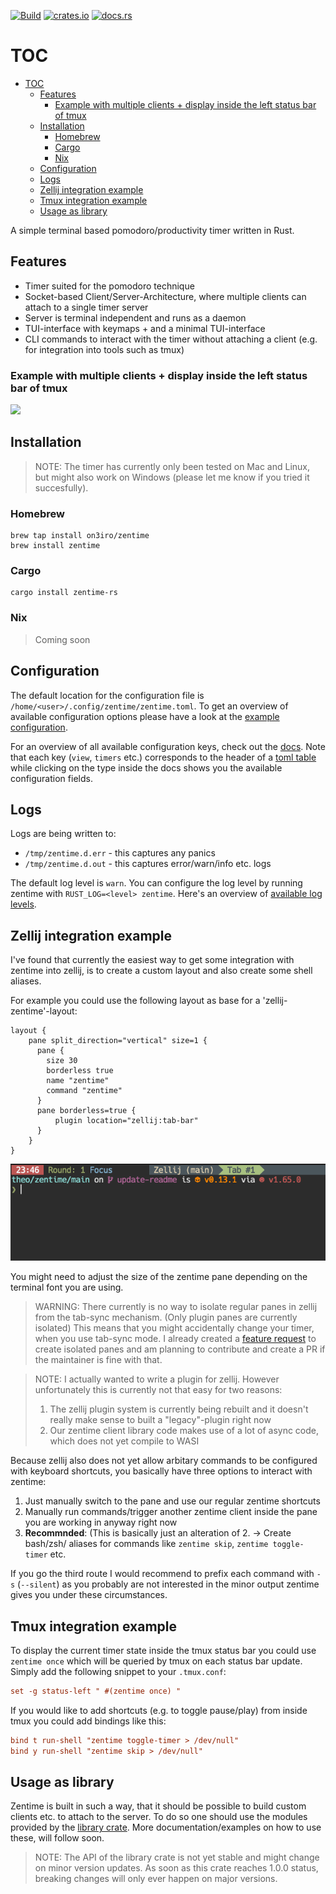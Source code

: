 [<img alt="Build" src="https://img.shields.io/github/actions/workflow/status/on3iro/zentime-rs/release.yaml?style=for-the-badge" height="20">](https://github.com/on3iro/zentime-rs/actions/workflows/release.yaml)
[<img alt="crates.io" src="https://img.shields.io/crates/v/zentime-rs.svg?style=for-the-badge&color=fc8d62&logo=rust" height="20">](https://crates.io/crates/zentime-rs)
[<img alt="docs.rs" src="https://img.shields.io/docsrs/zentime-rs/latest?style=for-the-badge&logo=docs.rs" height="20">](https://docs.rs/zentime-rs/latest/zentime_rs/)

# TOC

-   [TOC](#toc)
    -   [Features](#features)
        -   [Example with multiple clients + display inside the left status bar of tmux](#example-with-multiple-clients--display-inside-the-left-status-bar-of-tmux)
    -   [Installation](#installation)
        -   [Homebrew](#homebrew)
        -   [Cargo](#cargo)
        -   [Nix](#nix)
    -   [Configuration](#configuration)
    -   [Logs](#logs)
    -   [Zellij integration example](#zellij-integration-example)
    -   [Tmux integration example](#tmux-integration-example)
    -   [Usage as library](#usage-as-library)

A simple terminal based pomodoro/productivity timer written in Rust.

## Features

-   Timer suited for the pomodoro technique
-   Socket-based Client/Server-Architecture, where multiple clients can attach to a single timer server
-   Server is terminal independent and runs as a daemon
-   TUI-interface with keymaps + and a minimal TUI-interface
-   CLI commands to interact with the timer without attaching a client (e.g. for integration into tools such as tmux)

### Example with multiple clients + display inside the left status bar of tmux

![](./assets/zentime-screenshot.png)

## Installation

> NOTE: The timer has currently only been tested on Mac and Linux, but might also work on Windows (please let me know if you tried it succesfully).

### Homebrew

```ignore
brew tap install on3iro/zentime
brew install zentime
```

### Cargo

```ignore
cargo install zentime-rs
```

### Nix

> Coming soon

## Configuration

The default location for the configuration file is `/home/<user>/.config/zentime/zentime.toml`.
To get an overview of available configuration options please have a look at the [example configuration](./zentime.example.toml).

For an overview of all available configuration keys, check out the [docs](https://docs.rs/zentime-rs/latest/zentime_rs/config/struct.Config.html).
Note that each key (`view`, `timers` etc.) corresponds to the header of a [toml table](https://toml.io/en/v1.0.0#table) while
clicking on the type inside the docs shows you the available configuration fields.

## Logs

Logs are being written to:

-   `/tmp/zentime.d.err` - this captures any panics
-   `/tmp/zentime.d.out` - this captures error/warn/info etc. logs

The default log level is `warn`.
You can configure the log level by running zentime with `RUST_LOG=<level> zentime`.
Here's an overview of [available log levels](https://docs.rs/log/0.4.17/log/enum.Level.html).

## Zellij integration example

I've found that currently the easiest way to get some integration with zentime into zellij, is to create a custom layout and also create some shell aliases.

For example you could use the following layout as base for a 'zellij-zentime'-layout:

```kdl
layout {
    pane split_direction="vertical" size=1 {
      pane {
        size 30
        borderless true
        name "zentime"
        command "zentime"
      }
      pane borderless=true {
          plugin location="zellij:tab-bar"
      }
    }
}
```

![](./assets/zellij-layout-screenshot.png)

You might need to adjust the size of the zentime pane depending on the terminal font you are using.

> WARNING:
> There currently is no way to isolate regular panes in zellij from the tab-sync mechanism.
> (Only plugin panes are currently isolated)
> This means that you might accidentally change your timer, when you use tab-sync mode.
> I already created a [feature request](https://github.com/zellij-org/zellij/issues/2285) to create isolated panes and am planning to contribute and create a PR if the maintainer is fine with that.

> NOTE: I actually wanted to write a plugin for zellij. However unfortunately this is currently not that easy for
> two reasons:
>
> 1. The zellij plugin system is currently being rebuilt and it doesn't really make sense to built a "legacy"-plugin right now
> 2. Our zentime client library code makes use of a lot of async code, which does not yet compile to WASI

Because zellij also does not yet allow arbitary commands to be configured with keyboard shortcuts,
you basically have three options to interact with zentime:

1. Just manually switch to the pane and use our regular zentime shortcuts
2. Manually run commands/trigger another zentime client inside the pane you are working in anyway right now
3. **Recommnded**: (This is basically just an alteration of 2. -> Create bash/zsh/<your-shell> aliases for commands like `zentime skip`, `zentime toggle-timer` etc.

If you go the third route I would recommend to prefix each command with `-s` (`--silent`) as you probably are not interested in the minor output zentime gives you under these circumstances.

## Tmux integration example

To display the current timer state inside the tmux status bar you could use `zentime once` which will be queried by tmux on each status bar update.
Simply add the following snippet to your `.tmux.conf`:

```conf ignore
set -g status-left " #(zentime once) "
```

If you would like to add shortcuts (e.g. to toggle pause/play) from inside tmux you could add bindings like this:

```conf ignore
bind t run-shell "zentime toggle-timer > /dev/null"
bind y run-shell "zentime skip > /dev/null"
```

## Usage as library

Zentime is built in such a way, that it should be possible to build custom clients etc. to attach to the server.
To do so one should use the modules provided by the [library crate](https://docs.rs/zentime-rs/latest/zentime_rs).
More documentation/examples on how to use these, will follow soon.

> NOTE: The API of the library crate is not yet stable and might change on minor version updates.
> As soon as this crate reaches 1.0.0 status, breaking changes will only ever happen on major versions.
